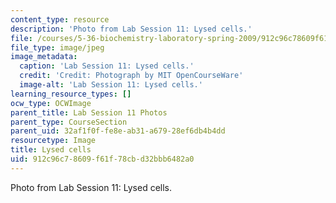 ```yaml
---
content_type: resource
description: 'Photo from Lab Session 11: Lysed cells.'
file: /courses/5-36-biochemistry-laboratory-spring-2009/912c96c78609f61f78cbd32bbb6482a0_Lab11_4.jpg
file_type: image/jpeg
image_metadata:
  caption: 'Lab Session 11: Lysed cells.'
  credit: 'Credit: Photograph by MIT OpenCourseWare'
  image-alt: 'Lab Session 11: Lysed cells.'
learning_resource_types: []
ocw_type: OCWImage
parent_title: Lab Session 11 Photos
parent_type: CourseSection
parent_uid: 32af1f0f-fe8e-ab31-a679-28ef6db4b4dd
resourcetype: Image
title: Lysed cells
uid: 912c96c7-8609-f61f-78cb-d32bbb6482a0
---
```

Photo from Lab Session 11: Lysed cells.

